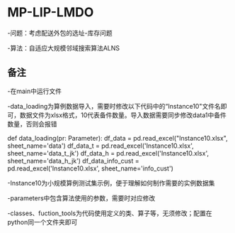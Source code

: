 # MP-LIP-LMDO

-问题：考虑配送外包的选址-库存问题

-算法：自适应大规模邻域搜索算法ALNS

## 备注

-在main中运行文件

-data_loading为算例数据导入，需要时修改以下代码中的“Instance10"文件名即可，数据文件为xlsx格式，10代表备件数量。导入数据需要同步修改data1中备件数量，否则会报错

def data_loading(pr: Parameter):
df_data = pd.read_excel("Instance10.xlsx", sheet_name='data')
df_data_t = pd.read_excel('Instance10.xlsx', sheet_name='data_t_jk')
df_data_h = pd.read_excel('Instance10.xlsx', sheet_name='data_h_jk')
df_data_info_cust = pd.read_excel('Instance10.xlsx', sheet_name='info_cust')

-Instance10为小规模算例测试集示例，便于理解如何制作需要的实例数据集

-parameters中包含算法使用的参数，需要时对应修改

-classes、fuction_tools为代码使用定义的类、算子等，无须修改；配置在python同一个文件夹即可
